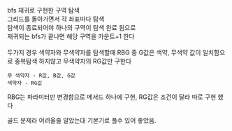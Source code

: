 bfs 재귀로 구현한 구역 탐색<br>
그리드를 돌아가면서 각 좌표마다 탐색<br>
탐색이 종료되어야 하나의 구역이 탐색 완료 됨으로<br>
재귀되는 bfs가 끝나면 해당 구역을 카운트+1 한다<br>
<br>
두가지 경우 색약자와 무색약자를 탐색할때
RBG 중 G값은 색약, 무색약 값이 일치함으로 중복탐색 하지않고
무색약자의 RG값만 구한다
```
무 색약자 - R값, B값, G값
색약자 - RG값
```
RBG는 파라미터만 변경함으로 메서드 하나에 구현,
RG값은 조건이 달라 따로 구현 했다

골드 문제라 어려울줄 알았는대 기본기로 풀수 있어 좋았음.